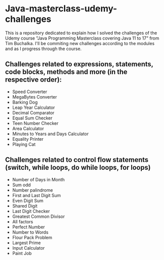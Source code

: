 # Java-masterclass-udemy-challenges

This is a repository dedicated to explain how I solved the challenges of the Udemy course "Java Programming Masterclass covering Java 11 to 17" from Tim Buchalka. I'll be commiting new challenges according to the modules and as I progress through the course.


## Challenges related to expressions, statements, code blocks, methods and more (in the respective order):
- Speed Converter
- MegaBytes Converter
- Barking Dog
- Leap Year Calculator
- Decimal Comparator
- Equal Sum Checker
- Teen Number Checker
- Area Calculator
- Minutes to Years and Days Calculator
- Equality Printer
- Playing Cat

## Challenges related to control flow statements (switch, while loops, do while loops, for loops)

- Number of Days in Month
- Sum odd
- Number palindrome
- First and Last Digit Sum
- Even Digit Sum
- Shared Digit
- Last Digit Checker
- Greatest Common Divisor
- All factors
- Perfect Number
- Number to Words
- Flour Pack Problem
- Largest Prime
- Input Calculator
- Paint Job
